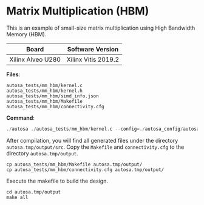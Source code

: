 # Matrix Multiplication (HBM)

This is an example of small-size matrix multiplication using High Bandwidth Memory (HBM).

Board        | Software Version
-------------|-----------------
Xilinx Alveo U280 | Xilinx Vitis 2019.2

__Files__:
```
autosa_tests/mm_hbm/kernel.c
autosa_tests/mm_hbm/kernel.h
autosa_tests/mm_hbm/simd_info.json
autosa_tests/mm_hbm/Makefile
autosa_tests/mm_hbm/connectivity.cfg
```

__Command__:
```c
./autosa ./autosa_tests/mm_hbm/kernel.c --config=./autosa_config/autosa_config.json --target=autosa_hls_c --output-dir=./autosa.tmp/output --sa-sizes="{kernel[]->space_time[3];kernel[]->array_part[32,32,32];kernel[]->latency[8,8];kernel[]->simd[2];kernel[]->hbm_A[2];kernel[]->hbm_B[2];kernel[]->hbm_C_drain[2]}" --simd-info=./autosa_tests/mm_hbm/simd_info.json --hbm
```

After compilation, you will find all generated files under the directory `autosa.tmp/output/src`. Copy the `Makefile` and `connectivity.cfg` to the directory `autosa.tmp/output`.

```
cp autosa_tests/mm_hbm/Makefile autosa.tmp/output/
cp autosa_tests/mm_hbm/connectivity.cfg autosa.tmp/output/
```

Execute the makefile to build the design.

```
cd autosa.tmp/output
make all
```